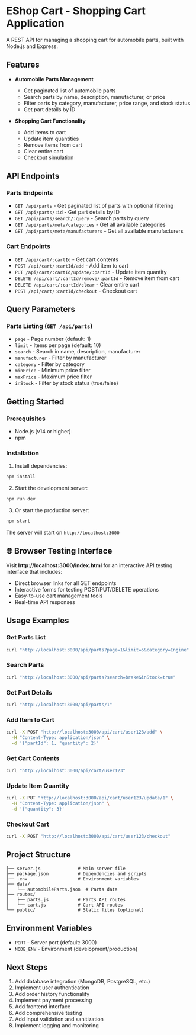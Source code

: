 # EShop Cart - Shopping Cart Application

A REST API for managing a shopping cart for automobile parts, built with Node.js and Express.

## Features

- **Automobile Parts Management**
  - Get paginated list of automobile parts
  - Search parts by name, description, manufacturer, or price
  - Filter parts by category, manufacturer, price range, and stock status
  - Get part details by ID

- **Shopping Cart Functionality**
  - Add items to cart
  - Update item quantities
  - Remove items from cart
  - Clear entire cart
  - Checkout simulation

## API Endpoints

### Parts Endpoints
- `GET /api/parts` - Get paginated list of parts with optional filtering
- `GET /api/parts/:id` - Get part details by ID
- `GET /api/parts/search/:query` - Search parts by query
- `GET /api/parts/meta/categories` - Get all available categories
- `GET /api/parts/meta/manufacturers` - Get all available manufacturers

### Cart Endpoints
- `GET /api/cart/:cartId` - Get cart contents
- `POST /api/cart/:cartId/add` - Add item to cart
- `PUT /api/cart/:cartId/update/:partId` - Update item quantity
- `DELETE /api/cart/:cartId/remove/:partId` - Remove item from cart
- `DELETE /api/cart/:cartId/clear` - Clear entire cart
- `POST /api/cart/:cartId/checkout` - Checkout cart

## Query Parameters

### Parts Listing (`GET /api/parts`)
- `page` - Page number (default: 1)
- `limit` - Items per page (default: 10)
- `search` - Search in name, description, manufacturer
- `manufacturer` - Filter by manufacturer
- `category` - Filter by category
- `minPrice` - Minimum price filter
- `maxPrice` - Maximum price filter
- `inStock` - Filter by stock status (true/false)

## Getting Started

### Prerequisites
- Node.js (v14 or higher)
- npm

### Installation

1. Install dependencies:
```bash
npm install
```

2. Start the development server:
```bash
npm run dev
```

3. Or start the production server:
```bash
npm start
```

The server will start on `http://localhost:3000`

## 🌐 Browser Testing Interface

Visit **http://localhost:3000/index.html** for an interactive API testing interface that includes:
- Direct browser links for all GET endpoints
- Interactive forms for testing POST/PUT/DELETE operations
- Easy-to-use cart management tools
- Real-time API responses

## Usage Examples

### Get Parts List
```bash
curl "http://localhost:3000/api/parts?page=1&limit=5&category=Engine"
```

### Search Parts
```bash
curl "http://localhost:3000/api/parts?search=brake&inStock=true"
```

### Get Part Details
```bash
curl "http://localhost:3000/api/parts/1"
```

### Add Item to Cart
```bash
curl -X POST "http://localhost:3000/api/cart/user123/add" \
  -H "Content-Type: application/json" \
  -d '{"partId": 1, "quantity": 2}'
```

### Get Cart Contents
```bash
curl "http://localhost:3000/api/cart/user123"
```

### Update Item Quantity
```bash
curl -X PUT "http://localhost:3000/api/cart/user123/update/1" \
  -H "Content-Type: application/json" \
  -d '{"quantity": 3}'
```

### Checkout Cart
```bash
curl -X POST "http://localhost:3000/api/cart/user123/checkout"
```

## Project Structure

```
├── server.js              # Main server file
├── package.json           # Dependencies and scripts
├── .env                   # Environment variables
├── data/
│   └── automobileParts.json  # Parts data
├── routes/
│   ├── parts.js           # Parts API routes
│   └── cart.js            # Cart API routes
└── public/                # Static files (optional)
```

## Environment Variables

- `PORT` - Server port (default: 3000)
- `NODE_ENV` - Environment (development/production)

## Next Steps

1. Add database integration (MongoDB, PostgreSQL, etc.)
2. Implement user authentication
3. Add order history functionality
4. Implement payment processing
5. Add frontend interface
6. Add comprehensive testing
7. Add input validation and sanitization
8. Implement logging and monitoring
